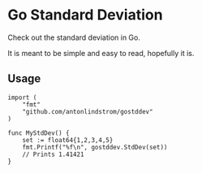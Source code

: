 # Go Standard Deviation

Check out the standard deviation in Go.

It is meant to be simple and easy to read, hopefully it is.

## Usage

    import (
        "fmt"
        "github.com/antonlindstrom/gostddev"
    )

    func MyStdDev() {
        set := float64{1,2,3,4,5}
        fmt.Printf("%f\n", gostddev.StdDev(set))
        // Prints 1.41421
    }
